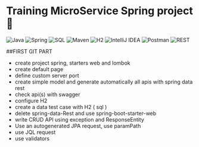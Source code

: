 # Training MicroService Spring project 👋
![Java](https://img.shields.io/badge/-Java-007396?style=flat&logo=java&logoColor=white)
![Spring](https://img.shields.io/badge/-Spring-6DB33F?style=flat&logo=spring&logoColor=white)
![SQL](https://img.shields.io/badge/-SQL-4479A1?style=flat&logo=postgresql&logoColor=white)
![Maven](https://img.shields.io/badge/-Maven-C71A36?style=flat&logo=apache-maven&logoColor=white)
![H2](https://img.shields.io/badge/-H2-87C0F3?style=flat&logo=h2&logoColor=white)
![IntelliJ IDEA](https://img.shields.io/badge/-IntelliJ_IDEA-000000?style=flat&logo=intellij-idea&logoColor=white)
![Postman](https://img.shields.io/badge/-Postman-FF6C37?style=flat&logo=postman&logoColor=white)
![REST](https://img.shields.io/badge/-REST-005571?style=flat&logo=rest&logoColor=white)


##FIRST GIT PART

* create project spring, starters web and lombok
* create default page
* define custom server port
* create simple model and generate automatically all apis with spring data rest
* check api(s) with swagger
* configure H2
* create a data test case with H2 ( sql )
* delete spring-data-Rest and use spring-boot-starter-web
* write CRUD API using exception and ResponseEntity
* Use an autogenerated JPA request, use paramPath
* use JQL request
* use validators